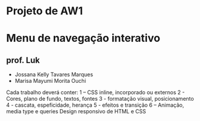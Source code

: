 # Projeto de AW1 

# Menu de navegação interativo

## prof. Luk

- Jossana Kelly Tavares Marques
- Marisa Mayumi Morita Ouchi

Cada trabalho deverá conter:
1 – CSS inline, incorporado ou externos
2 - Cores, plano de fundo, textos, fontes
3 - formatação visual, posicionamento
4 - cascata, espeficidade, herança
5 - efeitos e transição
6 – Animação, media type e queries Design responsivo de HTML e CSS